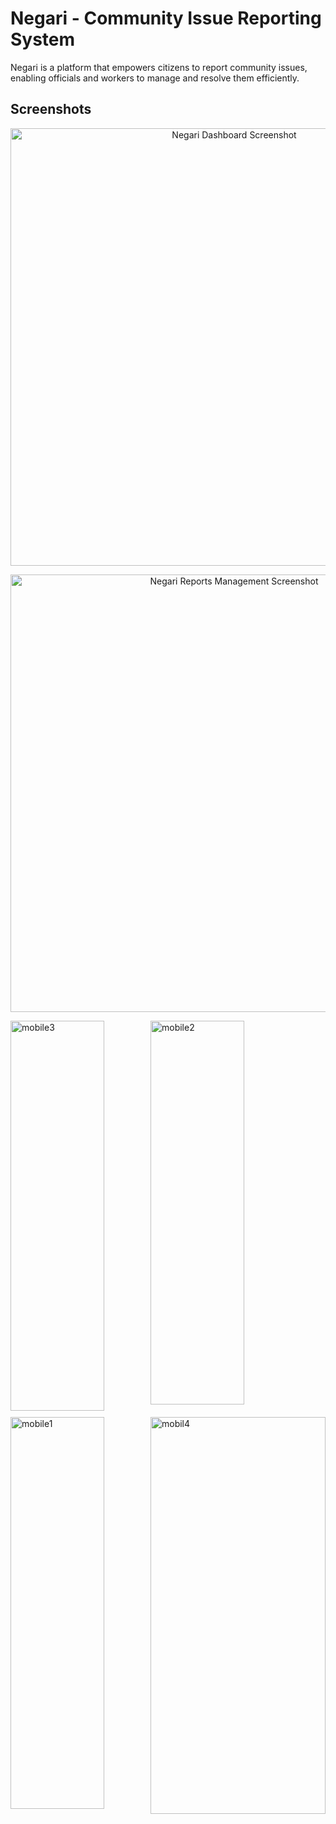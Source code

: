 # Negari - Community Issue Reporting System

Negari is a platform that empowers citizens to report community issues, enabling officials and workers to manage and resolve them efficiently.  


## Screenshots

<p align="center">
  <img src="https://github.com/user-attachments/assets/334b2606-a689-41b0-84b5-20c71058797e" alt="Negari Dashboard Screenshot" width="700" />
</p>

<p align="center">
  <img src="https://github.com/user-attachments/assets/b619908d-23ec-4644-9c3d-3cf8c545b9ff" alt="Negari Reports Management Screenshot" width="700" />
</p>

<div style="display: grid; grid-template-columns: repeat(2, 1fr); gap: 10px;">

  <img width="150" height="624" alt="mobile3" src="https://github.com/user-attachments/assets/359cd89b-098e-4eb9-b354-877f1e080e5e" />
  <img width="150" height="614" alt="mobile2" src="https://github.com/user-attachments/assets/43f9635b-4fd7-462e-b41e-00187eae95ea" />

  <img width="150" height="627" alt="mobile1" src="https://github.com/user-attachments/assets/a6e77b5d-2694-4512-a7bd-a893a74de42f" />
  <img width="280" height="635" alt="mobil4" src="https://github.com/user-attachments/assets/37ea33eb-e4a2-491d-937e-e8f39b56d58e" />

</div>










